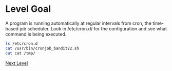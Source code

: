 # Level Goal
A program is running automatically at regular intervals from cron, the time-based job scheduler. Look in /etc/cron.d/ for the configuration and see what command is being executed.
```sh
ls /etc/cron.d
cat /usr/bin/cronjob_bandit22.sh
cat cat /tmp/
```

[Next Level](level_22.md)

